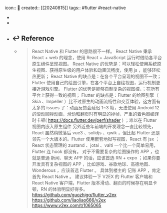 icon:: 📄
created:: [[20240815]]
tags:: #flutter #react-native

-
-
- ## ↩ Reference
  - >React Native 和 Flutter 的思路很不一样。
    React Native 秉承 React + web 的理念，使用 React + JavaScript 运行时借助各平台原生组件呈现视图。
    React Native 的优势是：可以轻松使用系统原生视图、获得原生级的用户体验和动画流畅度，使用 js ，能够轻松热更新；
    React Native 的缺点是：在各个平台呈现的视图不一致；
    Flutter 使用自己的绘图引擎，在各个平台上自绘视图，运行机制更接近游戏引擎。
    Flutter 的优势是能够自制复杂的视图控，；在所有平台上获得一致的视图；
    Flutter 的缺点是：Flutter 的绘图引擎（ Skia 、Impeller ）比不过原生的动画流畅性和交互体验，这方面有太多的 issues 了：动画反馈会延迟 1~3 帧，无法使用 Android 12 的滚动回弹动画，滑动和翻页时有明显的掉帧，严重的着色器编译时卡顿( https://docs.flutter.dev/perf/shader ) ；难以在 Flutter 视图内嵌入原生组件
    另外近些年前端的开发理念一直比较领先，React 虽然稍微落后 vue3 、solidjs 、qwik ，但比起 Flutter 还是领先一个大版本的。Flutter 使用嵌套地狱写视图，React 有 jsx ； React 状态管理的 zustand 、jotai 、valti 一个比一个简单易用，Flutter 连 hook 都没有。
    对于不需要复杂的绘图操作的 APP ，也就是普通 新闻、聊天 APP 的话，应该首选 RN + expo ；如果你要开发具有复杂视图的 APP ，比如游戏、谷歌地球、高德地图、Wonderous ，应该首选 Flutter 。
    具体到楼主的 记账 APP ，肯定首先 React Native 。
    建议体验一下 V2EX 的 Flutter 客户端和 React Native 客户端，Flutter 版本滑动、翻页的时候存在明显卡顿，RN 的体验明显好得多。
    https://github.com/guozhigq/flutter_v2ex
    https://github.com/liaoliao666/v2ex
    https://www.v2ex.com/t/1065065
